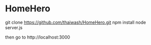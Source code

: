 # HomeHero
git clone https://github.com/thaiwash/HomeHero.git
npm install
node server.js

then go to http://localhost:3000
